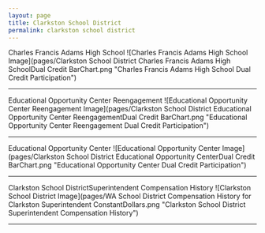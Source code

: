 ```yaml
---
layout: page
title: Clarkston School District
permalink: clarkston school district
---
```



Charles Francis Adams High School
![Charles Francis Adams High School Image](pages/Clarkston School District Charles Francis Adams High SchoolDual Credit BarChart.png "Charles Francis Adams High School Dual Credit Participation")

___

Educational Opportunity Center Reengagement
![Educational Opportunity Center Reengagement Image](pages/Clarkston School District Educational Opportunity Center ReengagementDual Credit BarChart.png "Educational Opportunity Center Reengagement Dual Credit Participation")

___

Educational Opportunity Center
![Educational Opportunity Center Image](pages/Clarkston School District Educational Opportunity CenterDual Credit BarChart.png "Educational Opportunity Center Dual Credit Participation")

___

Clarkston School DistrictSuperintendent Compensation History
![Clarkston School District Image](pages/WA School District Compensation History for Clarkston Superintendent ConstantDollars.png "Clarkston School District Superintendent Compensation History")

___

